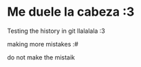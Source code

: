 # Me duele la cabeza :3 

Testing the history in git llalalala :3


making more mistakes :# 


do not make the mistaik







